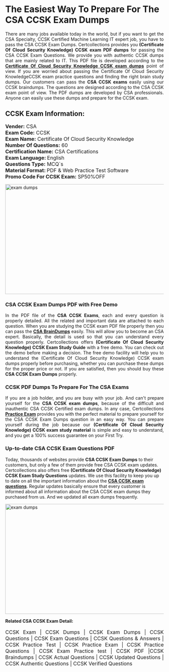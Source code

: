 <h1>The Easiest Way To Prepare For The CSA CCSK Exam Dumps</h1> <p style="text-align:justify">There are many jobs available today in the world, but if you want to get the CSA Specialty, CCSK Certified Machine Learning IT expert job, you have to pass the CSA CCSK Exam Dumps. Certcollections provides you <strong>(Certificate Of Cloud Security Knowledge) CCSK exam PDF dumps</strong> for passing the CSA CCSK Exam Questions. We provide you with authentic CCSK dumps that are mainly related to IT. This PDF file is developed according to the <a href="https://www.certsofficial.com/csa/ccsk-questions"><strong>Certificate Of Cloud Security Knowledge CCSK exam dumps</strong></a> point of view. If you are worried about passing the Certificate Of Cloud Security KnowledgeCCSK exam practice questions and finding the right brain study dumps. Our customers can pass the <strong>CSA CCSK exams </strong>easily using our CCSK braindumps. The questions are designed according to the CSA CCSK exam point of view. The PDF dumps are developed by CSA professionals. Anyone can easily use these dumps and prepare for the CCSK exam.</p> <h2><strong>CCSK Exam Information:</strong></h2> <p><span style="font-size:16px"><strong>Vender:</strong> CSA<br /> <strong>Exam Code:</strong> CCSK<br /> <strong>Exam Name:</strong> Certificate Of Cloud Security Knowledge<br /> <strong>Number Of Questions:</strong> 60<br /> <strong>Certification Name:</strong> CSA Certifications<br /> <strong>Exam Language: </strong>English<br /> <strong>Questions Type:</strong> MCQ`s<br /> <strong>Material Format: </strong>PDF & Web Practice Test Software<br /> <strong>Promo Code For CCSK Exam:</strong> SP50%OFF</span></p> <p><a href="https://www.certsofficial.com/csa/ccsk-questions" rel="no-follow"><img alt="exam dumps" src="https://www.certcollections.com/uploads/content/certsofficial.jpg" style="height:350px; width:750px" /></a></p> <h3><strong>CSA CCSK Exam Dumps PDF with Free Demo</strong></h3> <p style="text-align:justify">In the PDF file of the <strong>CSA CCSK Exams</strong>, each and every question is properly detailed. All the related and important data are attached to each question. When you are studying the CCSK exam PDF file properly then you can pass the <a href="https://www.certsofficial.com/csa-dumps"><strong>CSA BrainDumps</strong></a> easily. This will allow you to become an CSA expert. Basically, the detail is used so that you can understand every question properly. Certcollections offers <strong>(Certificate Of Cloud Security Knowledge) CCSK Exam Study Guide</strong> with a free demo. You can check out the demo before making a decision. The free demo facility will help you to understand the (Certificate Of Cloud Security Knowledge) CCSK exam dumps properly before purchasing, whether you can purchase these dumps for the proper price or not. If you are satisfied, then you should buy these <strong>CSA CCSK Exam Dumps</strong> properly.</p> <h3><strong>CCSK PDF Dumps To Prepare For The CSA Exams</strong></h3> <p style="text-align:justify">If you are a job holder, and you are busy with your job. And can't prepare yourself for the <strong>CSA CCSK exam dumps</strong>, because of the difficult and inauthentic CSA CCSK Certified exam dumps. In any case, Certcollections <strong><a href="https://www.certsofficial.com/">Practice Exam</a></strong> provides you with the perfect material to prepare yourself for the CSA CCSK Exam Dumps question in an easy way. You can prepare yourself during the job because our <strong>(Certificate Of Cloud Security Knowledge) CCSK exam study material</strong> is simple and easy to understand, and you get a 100% success guarantee on your First Try.</p> <h3><strong>Up-to-date CSA CCSK Exam Questions PDF</strong></h3> <p>Today, thousands of websites provide <strong>CSA CCSK Exam Dumps</strong> to their customers, but only a few of them provide free CSA CCSK exam updates. Certcollections also offers free <strong>(Certificate Of Cloud Security Knowledge) CCSK Exam Study Questions</strong> updates. We use this facility to keep you up to date on all the important information about the <a href="https://www.certsofficial.com/csa/ccsk-questions"><strong>CSA CCSK exam questions</strong></a>. Regular updates basically ensure that every customer is informed about all information about the CSA CCSK exam dumps they purchased from us. And we updated all exam dumps frequently.</p> <p><a href="https://www.certsofficial.com/csa/ccsk-questions"><img alt="exam dumps " src="https://www.certcollections.com/uploads/content/certsofficial2.jpg" style="height:350px; width:750px" /></a></p> <p style="text-align:justify"><span style="font-size:14px"><strong>Related CSA CCSK Exam Detail:</strong></span><br /> <br /> <span style="font-size:16px">CCSK Exam | CCSK Dumps | CCSK Exam Dumps | CCSK Questions | CCSK Exam Questions | CCSK Questions & Answers | CCSK Practice Test | CCSK Practice Exam | CCSK Practice Questions | CCSK Exam Practice test | CCSK PDF |CCSK Braindumps | CCSK Actual Questions | CCSK Updated Questions | CCSK Authentic Questions | CCSK Verified Questions</span></p>
